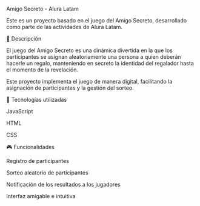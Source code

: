 Amigo Secreto - Alura Latam

Este es un proyecto basado en el juego del Amigo Secreto, desarrollado como parte de las actividades de Alura Latam.

📌 Descripción

El juego del Amigo Secreto es una dinámica divertida en la que los participantes se asignan aleatoriamente una persona a quien deberán hacerle un regalo, manteniendo en secreto la identidad del regalador hasta el momento de la revelación.

Este proyecto implementa el juego de manera digital, facilitando la asignación de participantes y la gestión del sorteo.

🚀 Tecnologías utilizadas

JavaScript

HTML

CSS



🎮 Funcionalidades

Registro de participantes

Sorteo aleatorio de participantes

Notificación de los resultados a los jugadores 

Interfaz amigable e intuitiva

